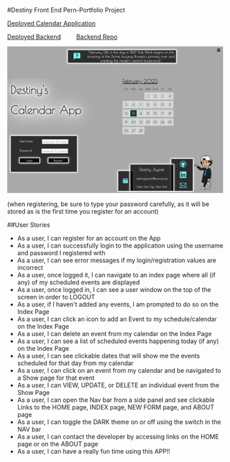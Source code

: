#Destiny Front End Pern-Portfolio Project

[Deployed Calendar Application](https://destiny-calendar-project.netlify.app/)

[Deployed Backend](https://pern-portfolio-calendar-app.onrender.com/)&emsp; &emsp;
[Backend Repo](https://github.com/DestinyJoyner/Pern-Portfolio-Backend)


<img src="/public/readme-screenshot.png" alt="screenshot"  width="500"/>

(when registering, be sure to type your password carefully, as it will be stored as is the first time you register for an account)

##User Stories
- As a user, I can register for an account on the App
- As a user, I can successfully login to the application using the username and password I registered with
- As a user, I can see error messages if my login/registration values are incorrect
- As a user, once logged it, I can navigate to an index page where all (if any) of my scheduled events are displayed
- As a user, once logged in, I can see a user window on the top of the screen in order to LOGOUT
- As a user, if I haven't added any events, I am prompted to do so on the Index Page
- As a user, I can click an icon to add an Event to my schedule/calendar on the Index Page
- As a user, I can delete an event from my calendar on the Index Page
- As a user, I can see a list of scheduled events happening today (if any) on the Index Page
- As a user, I can see clickable dates that will show me the events scheduled for that day from my calendar
- As a user, I can click on an event from my calendar and be navigated to a Show page for that event
- As a user, I can VIEW, UPDATE, or DELETE an individual event from the Show Page
- As a user, I can open the Nav bar from a side panel and see clickable Links to the HOME page, INDEX page, NEW FORM page, and ABOUT page
- As a user, I can toggle the DARK theme on or off using the switch in the NAV bar
- As a user, I can contact the developer by accessing links on the HOME page or on the ABOUT page
- As a user, I can have a really fun time using this APP!!
